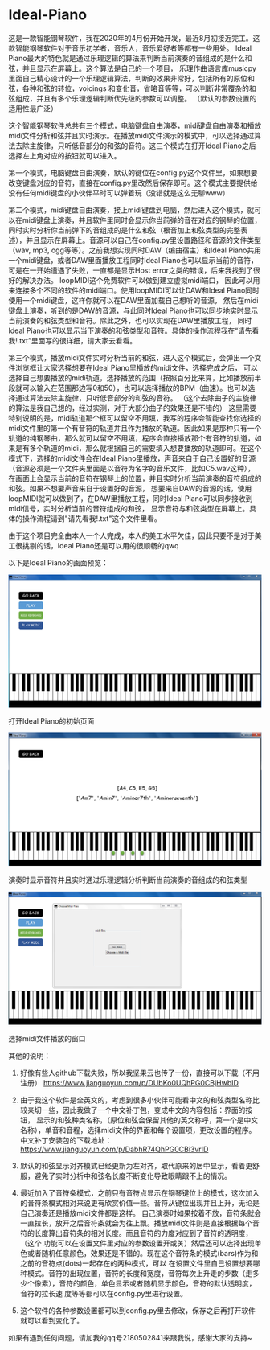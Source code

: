 # Ideal-Piano
这是一款智能钢琴软件，我在2020年的4月份开始开发，最近8月初接近完工。这款智能钢琴软件对于音乐初学者，音乐人，音乐爱好者等都有一些用处。 Ideal Piano最大的特色就是通过乐理逻辑的算法来判断当前演奏的音组成的是什么和弦，并且显示在屏幕上。这个算法是自己的一个项目， 乐理作曲语言库musicpy里面自己精心设计的一个乐理逻辑算法，判断的效果非常好，包括所有的原位和弦，各种和弦的转位，voicings 和变化音，省略音等等，可以判断非常覆杂的和弦组成，并且有多个乐理逻辑判断优先级的参数可以调整。 （默认的参数设置的适用性最广泛）

这个智能钢琴软件总共有三个模式，电脑键盘自由演奏，midi键盘自由演奏和播放midi文件分析和弦并且实时演示。在播放midi文件演示的模式中，可以选择通过算法去除主旋律，只听低音部分的和弦的音符。这三个模式在打开Ideal Piano之后选择左上角对应的按钮就可以进入。

第一个模式，电脑键盘自由演奏，默认的键位在config.py这个文件里，如果想要改变键盘对应的音符，直接在config.py里改然后保存即可。这个模式主要提供给没有任何midi键盘的小伙伴平时可以弹着玩（没错就是这么无聊www）

第二个模式，midi键盘自由演奏，接上midi键盘到电脑，然后进入这个模式，就可以在midi键盘上演奏，并且软件里同时会显示你当前弹的音在对应的钢琴的位置， 同时实时分析你当前弹下的音组成的是什么和弦（根音加上和弦类型的完整表述），并且显示在屏幕上。音源可以自己在config.py里设置路径和音源的文件类型 （wav, mp3, ogg等等）。之前我想实现同时DAW（编曲宿主）和Ideal Piano共用一个midi键盘，或者DAW里面播放工程同时Ideal Piano也可以显示当前的音符， 可是在一开始遭遇了失败，一直都是显示Host error之类的错误，后来我找到了很好的解决办法。 loopMIDI这个免费软件可以做到建立虚拟midi端口， 因此可以用来连接多个不同的软件的midi端口。使用loopMIDI可以让DAW和Ideal Piano同时使用一个midi键盘，这样你就可以在DAW里面加载自己想听的音源， 然后在midi键盘上演奏，听到的是DAW的音源，与此同时Ideal Piano也可以同步地实时显示当前演奏的和弦类型和音符。除此之外，也可以实现在DAW里播放工程， 同时Ideal Piano也可以显示当下演奏的和弦类型和音符。具体的操作流程我在“请先看我!.txt”里面写的很详细，请大家去看看。

第三个模式，播放midi文件实时分析当前的和弦，进入这个模式后，会弹出一个文件浏览框让大家选择想要在Ideal Piano里播放的midi文件，选择完成之后， 可以选择自己想要播放的midi轨道，选择播放的范围（按照百分比来算，比如播放前半段就可以输入在范围那边写0和50），也可以选择播放的BPM（曲速）。也可以选择通过算法去除主旋律，只听低音部分的和弦的音符。 （这个去除曲子的主旋律的算法是我自己想的，经过实测，对于大部分曲子的效果还是不错的） 这里需要特别说明的是，midi轨道那个框可以留空不用填，我写的程序会智能查找你选择的midi文件里的第一个有音符的轨道并且作为播放的轨道。因此如果是那种只有一个轨道的纯钢琴曲，那么就可以留空不用填，程序会直接播放那个有音符的轨道，如果是有多个轨道的midi，那么就根据自己的需要填入想要播放的轨道即可。在这个模式下，选择的midi文件会在Ideal Piano里播放，声音来自于自己设置好的音源（音源必须是一个文件夹里面是以音符为名字的音乐文件，比如C5.wav这种），在画面上会显示当前的音符在钢琴上的位置，并且实时分析当前演奏的音符组成的和弦。如果不想要声音来自于设置好的音源， 想要来自DAW的音源的话，使用loopMIDI就可以做到了，在DAW里播放工程，同时Ideal Piano可以同步接收到midi信号，实时分析当前的音符组成的和弦， 显示音符与和弦类型在屏幕上。具体的操作流程请到"请先看我!.txt"这个文件里看。

由于这个项目完全由本人一个人完成，本人的美工水平欠佳，因此只要不是对于美工很挑剔的话，Ideal Piano还是可以用的很顺畅的qwq

以下是Ideal Piano的画面预览：

![image](previews/1.jpg)

打开Ideal Piano的初始页面

![image](previews/2.jpg)

演奏时显示音符并且实时通过乐理逻辑分析判断当前演奏的音组成的和弦类型

![image](previews/3.jpg)

选择midi文件播放的窗口


其他的说明：

1. 好像有些人github下载失败，所以我坚果云也传了一份，直接可以下载（不用注册） https://www.jianguoyun.com/p/DUbKo0UQhPG0CBjHwbID

2. 由于我这个软件是全英文的，考虑到很多小伙伴可能看中文的和弦类型名称比较亲切一些，因此我做了一个中文补丁包，变成中文的内容包括：界面的按钮，
显示的和弦种类名称，（原位和弦会保留其他的英文称呼，第一个是中文名称），单音和音程，选择midi文件的界面和每个设置项，更改设置的程序。
中文补丁安装包的下载地址：https://www.jianguoyun.com/p/DabhR74QhPG0CBi3vrID

3. 默认的和弦显示对齐模式已经更新为左对齐，取代原来的居中显示，看着更舒服，避免了实时分析中和弦名长度不断变化导致眼睛跟不上的情况。

4. 最近加入了音符条模式，之前只有音符点显示在钢琴键位上的模式，这次加入的音符条模式相对来说更有欣赏价值一些。音符从键位出现并且上升，无论是自己演奏还是播放midi文件都是这样。
自己演奏时如果按着不放，音符条就会一直拉长，放开之后音符条就会为往上飘。播放midi文件则是直接根据每个音符的长度算出音符条的相对长度。而且音符的力度对应到了音符的透明度，（这个
功能可以在设置文件里对应的参数设置开或关）然后还可以选择出现单色或者随机任意颜色，效果还是不错的。现在这个音符条的模式(bars)作为和之前的音符点(dots)一起存在的两种模式，可以
在设置文件里自己设置想要哪种模式。音符的出现位置，音符的长度和宽度，音符每次上升走的步数（走多少个像素），音符的颜色，单色显示或者随机显示颜色，音符的默认透明度，音符的拉长速
度等等都可以在config.py里进行设置。

5. 这个软件的各种参数设置都可以到config.py里去修改，保存之后再打开软件就可以看到变化了。

如果有遇到任何问题，请加我的qq号2180502841来跟我说，感谢大家的支持~

